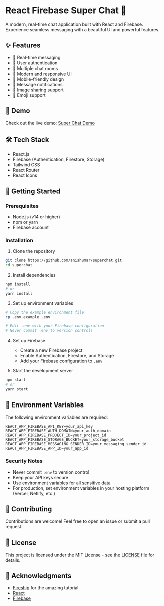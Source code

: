 # React Firebase Super Chat 🚀

A modern, real-time chat application built with React and Firebase. Experience seamless messaging with a beautiful UI and powerful features.

## ✨ Features

- 💬 Real-time messaging
- 🔐 User authentication
- 👥 Multiple chat rooms
- 🎨 Modern and responsive UI
- 📱 Mobile-friendly design
- 🔔 Message notifications
- 📸 Image sharing support
- 🎯 Emoji support

## 🎥 Demo

Check out the live demo: [Super Chat Demo](https://superchat-lemon.vercel.app)

## 🛠️ Tech Stack

- React.js
- Firebase (Authentication, Firestore, Storage)
- Tailwind CSS
- React Router
- React Icons

## 🚀 Getting Started

### Prerequisites

- Node.js (v14 or higher)
- npm or yarn
- Firebase account

### Installation

1. Clone the repository
```bash
git clone https://github.com/anishumar/superchat.git
cd superchat
```

2. Install dependencies
```bash
npm install
# or
yarn install
```

3. Set up environment variables
```bash
# Copy the example environment file
cp .env.example .env

# Edit .env with your Firebase configuration
# Never commit .env to version control!
```

4. Set up Firebase
   - Create a new Firebase project
   - Enable Authentication, Firestore, and Storage
   - Add your Firebase configuration to `.env`

5. Start the development server
```bash
npm start
# or
yarn start
```

## 📝 Environment Variables

The following environment variables are required:

```env
REACT_APP_FIREBASE_API_KEY=your_api_key
REACT_APP_FIREBASE_AUTH_DOMAIN=your_auth_domain
REACT_APP_FIREBASE_PROJECT_ID=your_project_id
REACT_APP_FIREBASE_STORAGE_BUCKET=your_storage_bucket
REACT_APP_FIREBASE_MESSAGING_SENDER_ID=your_messaging_sender_id
REACT_APP_FIREBASE_APP_ID=your_app_id
```

### Security Notes

- Never commit `.env` to version control
- Keep your API keys secure
- Use environment variables for all sensitive data
- For production, set environment variables in your hosting platform (Vercel, Netlify, etc.)

## 🤝 Contributing

Contributions are welcome! Feel free to open an issue or submit a pull request.

## 📄 License

This project is licensed under the MIT License - see the [LICENSE](LICENSE) file for details.

## 🙏 Acknowledgments

- [Fireship](https://fireship.io/) for the amazing tutorial
- [React](https://reactjs.org/)
- [Firebase](https://firebase.google.com/)
